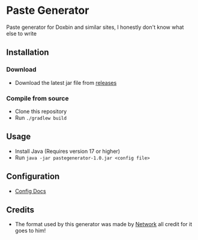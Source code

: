 # Paste Generator
Paste generator for Doxbin and similar sites, I honestly don't know what else to write

## Installation

### Download
- Download the latest jar file from [releases](https://github.com/DrRed96/Paste-Generator/releases/tag/1.0)

### Compile from source
- Clone this repository
- Run `./gradlew build`

## Usage
- Install Java (Requires version 17 or higher)
- Run `java -jar pastegenerator-1.0.jar <config file>`

## Configuration
- <a href="./CONFIG.md">Config Docs</a>

## Credits
- The format used by this generator was made by [Network](https://doxbin.net/user/Network) all credit for it goes to him!
